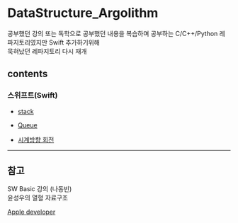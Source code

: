 # DataStructure_Argolithm

공부했던 강의 또는 독학으로 공부했던 내용을 복습하며 공부하는 C/C++/Python 레파지토리였지만 Swift 추가하기위해
<br/>
묵혀났던 레파지토리 다시 재개
<br/>

## contents

### 스위프트(Swift)

- [stack]()
  <br/>

- [Queue]()
  <br/>

- [시계방향 회전]()
  <br/>

---

## 참고

SW Basic 강의 (나동빈)
<br/>
윤성우의 열혈 자료구조
<br/>

[Apple developer](https://developer.apple.com/documentation/)
